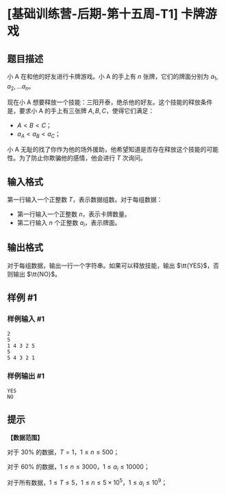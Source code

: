 # [基础训练营-后期-第十五周-T1] 卡牌游戏

## 题目描述

小 A 在和他的好友进行卡牌游戏。小 A 的手上有 $n$ 张牌，它们的牌面分别为 $a_1,a_2,\dots a_n$。

现在小 A 想要释放一个技能：三阳开泰，绝杀他的好友。这个技能的释放条件是，要求小 A 的手上有三张牌 $A,B,C$，使得它们满足：

- $A<B<C$；
- $a_A<a_B<a_C$；

小 A 无耻的找了你作为他的场外援助，他希望知道是否存在释放这个技能的可能性。为了防止你欺骗他的感情，他会进行 $T$ 次询问。

## 输入格式

第一行输入一个正整数 $T$，表示数据组数。对于每组数据：

- 第一行输入一个正整数 $n$，表示卡牌数量。
- 第二行输入 $n$ 个正整数 $a_i$，表示牌面。

## 输出格式

对于每组数据，输出一行一个字符串。如果可以释放技能，输出 $\tt{YES}$，否则输出 $\tt{NO}$。

## 样例 #1

### 样例输入 #1

```
2
5
1 4 3 2 5
5
5 4 3 2 1
```

### 样例输出 #1

```
YES
NO
```

## 提示

**【数据范围】**

对于 $30\%$ 的数据，$T=1$，$1 \leq n \leq 500$；

对于 $60\%$ 的数据，$1 \leq n \leq 3000$，$1 \leq a_i \leq 10000$；

对于所有数据，$1 \leq T \leq 5$，$1 \leq n \leq 5\times 10^5$，$1 \leq a_i \leq 10^9$；